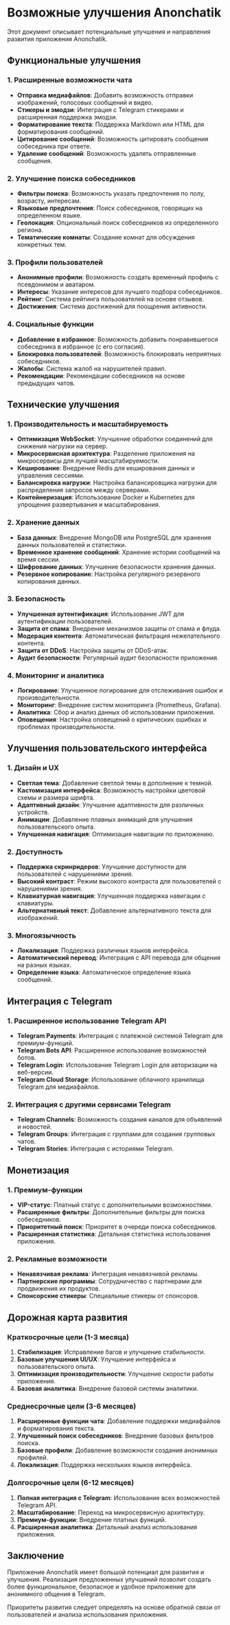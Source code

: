 # Возможные улучшения Anonchatik

Этот документ описывает потенциальные улучшения и направления развития приложения Anonchatik.

## Функциональные улучшения

### 1. Расширенные возможности чата

- **Отправка медиафайлов**: Добавить возможность отправки изображений, голосовых сообщений и видео.
- **Стикеры и эмодзи**: Интеграция с Telegram стикерами и расширенная поддержка эмодзи.
- **Форматирование текста**: Поддержка Markdown или HTML для форматирования сообщений.
- **Цитирование сообщений**: Возможность цитировать сообщения собеседника при ответе.
- **Удаление сообщений**: Возможность удалять отправленные сообщения.

### 2. Улучшение поиска собеседников

- **Фильтры поиска**: Возможность указать предпочтения по полу, возрасту, интересам.
- **Языковые предпочтения**: Поиск собеседников, говорящих на определенном языке.
- **Геолокация**: Опциональный поиск собеседников из определенного региона.
- **Тематические комнаты**: Создание комнат для обсуждения конкретных тем.

### 3. Профили пользователей

- **Анонимные профили**: Возможность создать временный профиль с псевдонимом и аватаром.
- **Интересы**: Указание интересов для лучшего подбора собеседников.
- **Рейтинг**: Система рейтинга пользователей на основе отзывов.
- **Достижения**: Система достижений для поощрения активности.

### 4. Социальные функции

- **Добавление в избранное**: Возможность добавить понравившегося собеседника в избранное (с его согласия).
- **Блокировка пользователей**: Возможность блокировать неприятных собеседников.
- **Жалобы**: Система жалоб на нарушителей правил.
- **Рекомендации**: Рекомендации собеседников на основе предыдущих чатов.

## Технические улучшения

### 1. Производительность и масштабируемость

- **Оптимизация WebSocket**: Улучшение обработки соединений для снижения нагрузки на сервер.
- **Микросервисная архитектура**: Разделение приложения на микросервисы для лучшей масштабируемости.
- **Кеширование**: Внедрение Redis для кеширования данных и управления сессиями.
- **Балансировка нагрузки**: Настройка балансировщика нагрузки для распределения запросов между серверами.
- **Контейнеризация**: Использование Docker и Kubernetes для упрощения развертывания и масштабирования.

### 2. Хранение данных

- **База данных**: Внедрение MongoDB или PostgreSQL для хранения данных пользователей и статистики.
- **Временное хранение сообщений**: Хранение истории сообщений на время сессии.
- **Шифрование данных**: Улучшение безопасности хранения данных.
- **Резервное копирование**: Настройка регулярного резервного копирования данных.

### 3. Безопасность

- **Улучшенная аутентификация**: Использование JWT для аутентификации пользователей.
- **Защита от спама**: Внедрение механизмов защиты от спама и флуда.
- **Модерация контента**: Автоматическая фильтрация нежелательного контента.
- **Защита от DDoS**: Настройка защиты от DDoS-атак.
- **Аудит безопасности**: Регулярный аудит безопасности приложения.

### 4. Мониторинг и аналитика

- **Логирование**: Улучшенное логирование для отслеживания ошибок и производительности.
- **Мониторинг**: Внедрение систем мониторинга (Prometheus, Grafana).
- **Аналитика**: Сбор и анализ данных об использовании приложения.
- **Оповещения**: Настройка оповещений о критических ошибках и проблемах производительности.

## Улучшения пользовательского интерфейса

### 1. Дизайн и UX

- **Светлая тема**: Добавление светлой темы в дополнение к темной.
- **Кастомизация интерфейса**: Возможность настройки цветовой схемы и размера шрифта.
- **Адаптивный дизайн**: Улучшение адаптивности для различных устройств.
- **Анимации**: Добавление плавных анимаций для улучшения пользовательского опыта.
- **Улучшенная навигация**: Оптимизация навигации по приложению.

### 2. Доступность

- **Поддержка скринридеров**: Улучшение доступности для пользователей с нарушениями зрения.
- **Высокий контраст**: Режим высокого контраста для пользователей с нарушениями зрения.
- **Клавиатурная навигация**: Улучшенная поддержка навигации с клавиатуры.
- **Альтернативный текст**: Добавление альтернативного текста для изображений.

### 3. Многоязычность

- **Локализация**: Поддержка различных языков интерфейса.
- **Автоматический перевод**: Интеграция с API перевода для общения на разных языках.
- **Определение языка**: Автоматическое определение языка сообщений.

## Интеграция с Telegram

### 1. Расширенное использование Telegram API

- **Telegram Payments**: Интеграция с платежной системой Telegram для премиум-функций.
- **Telegram Bots API**: Расширенное использование возможностей ботов.
- **Telegram Login**: Использование Telegram Login для авторизации на веб-версии.
- **Telegram Cloud Storage**: Использование облачного хранилища Telegram для медиафайлов.

### 2. Интеграция с другими сервисами Telegram

- **Telegram Channels**: Возможность создания каналов для объявлений и новостей.
- **Telegram Groups**: Интеграция с группами для создания групповых чатов.
- **Telegram Stories**: Интеграция с историями Telegram.

## Монетизация

### 1. Премиум-функции

- **VIP-статус**: Платный статус с дополнительными возможностями.
- **Расширенные фильтры**: Дополнительные фильтры для поиска собеседников.
- **Приоритетный поиск**: Приоритет в очереди поиска собеседников.
- **Расширенная статистика**: Детальная статистика использования приложения.

### 2. Рекламные возможности

- **Ненавязчивая реклама**: Интеграция ненавязчивой рекламы.
- **Партнерские программы**: Сотрудничество с партнерами для продвижения их продуктов.
- **Спонсорские стикеры**: Специальные стикеры от спонсоров.

## Дорожная карта развития

### Краткосрочные цели (1-3 месяца)

1. **Стабилизация**: Исправление багов и улучшение стабильности.
2. **Базовые улучшения UI/UX**: Улучшение интерфейса и пользовательского опыта.
3. **Оптимизация производительности**: Улучшение скорости работы приложения.
4. **Базовая аналитика**: Внедрение базовой системы аналитики.

### Среднесрочные цели (3-6 месяцев)

1. **Расширенные функции чата**: Добавление поддержки медиафайлов и форматирования текста.
2. **Улучшенный поиск собеседников**: Внедрение базовых фильтров поиска.
3. **Базовые профили**: Добавление возможности создания анонимных профилей.
4. **Локализация**: Поддержка нескольких языков интерфейса.

### Долгосрочные цели (6-12 месяцев)

1. **Полная интеграция с Telegram**: Использование всех возможностей Telegram API.
2. **Масштабирование**: Переход на микросервисную архитектуру.
3. **Премиум-функции**: Внедрение платных функций.
4. **Расширенная аналитика**: Детальный анализ использования приложения.

## Заключение

Приложение Anonchatik имеет большой потенциал для развития и улучшения. Реализация предложенных улучшений позволит создать более функциональное, безопасное и удобное приложение для анонимного общения в Telegram.

Приоритеты развития следует определять на основе обратной связи от пользователей и анализа использования приложения. 